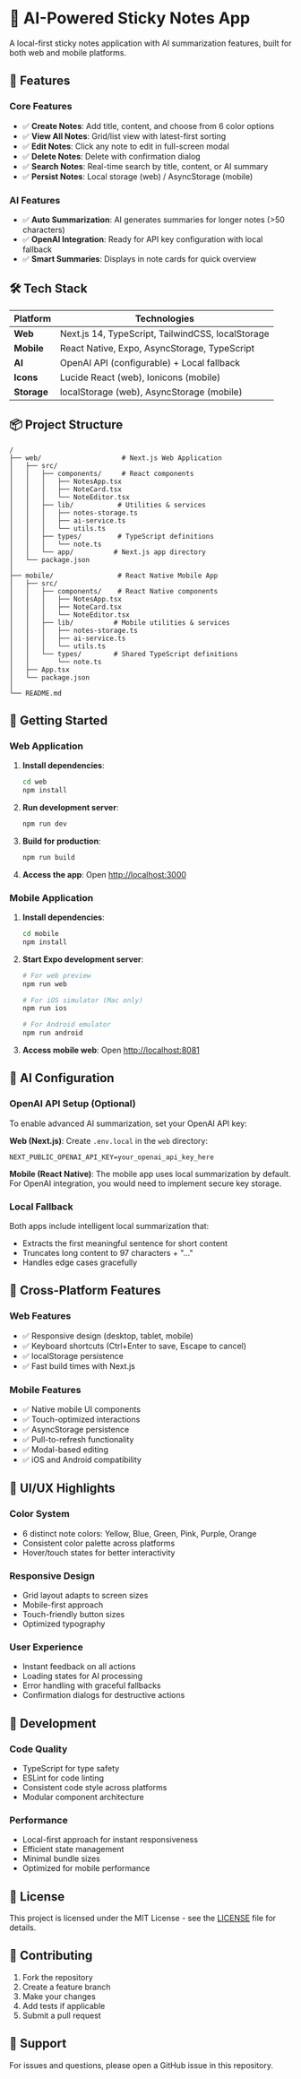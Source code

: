 # 📌 AI-Powered Sticky Notes App

A local-first sticky notes application with AI summarization features, built for both web and mobile platforms.

## 🚀 Features

### Core Features
- ✅ **Create Notes**: Add title, content, and choose from 6 color options
- ✅ **View All Notes**: Grid/list view with latest-first sorting
- ✅ **Edit Notes**: Click any note to edit in full-screen modal
- ✅ **Delete Notes**: Delete with confirmation dialog
- ✅ **Search Notes**: Real-time search by title, content, or AI summary
- ✅ **Persist Notes**: Local storage (web) / AsyncStorage (mobile)

### AI Features
- ✅ **Auto Summarization**: AI generates summaries for longer notes (>50 characters)
- ✅ **OpenAI Integration**: Ready for API key configuration with local fallback
- ✅ **Smart Summaries**: Displays in note cards for quick overview

## 🛠️ Tech Stack

| Platform | Technologies |
|----------|-------------|
| **Web** | Next.js 14, TypeScript, TailwindCSS, localStorage |
| **Mobile** | React Native, Expo, AsyncStorage, TypeScript |
| **AI** | OpenAI API (configurable) + Local fallback |
| **Icons** | Lucide React (web), Ionicons (mobile) |
| **Storage** | localStorage (web), AsyncStorage (mobile) |

## 📦 Project Structure

```
/
├── web/                    # Next.js Web Application
│   ├── src/
│   │   ├── components/     # React components
│   │   │   ├── NotesApp.tsx
│   │   │   ├── NoteCard.tsx
│   │   │   └── NoteEditor.tsx
│   │   ├── lib/           # Utilities & services
│   │   │   ├── notes-storage.ts
│   │   │   ├── ai-service.ts
│   │   │   └── utils.ts
│   │   ├── types/         # TypeScript definitions
│   │   │   └── note.ts
│   │   └── app/          # Next.js app directory
│   └── package.json
│
├── mobile/                # React Native Mobile App
│   ├── src/
│   │   ├── components/    # React Native components
│   │   │   ├── NotesApp.tsx
│   │   │   ├── NoteCard.tsx
│   │   │   └── NoteEditor.tsx
│   │   ├── lib/          # Mobile utilities & services
│   │   │   ├── notes-storage.ts
│   │   │   ├── ai-service.ts
│   │   │   └── utils.ts
│   │   └── types/        # Shared TypeScript definitions
│   │       └── note.ts
│   ├── App.tsx
│   └── package.json
│
└── README.md
```

## 🚦 Getting Started

### Web Application

1. **Install dependencies**:
   ```bash
   cd web
   npm install
   ```

2. **Run development server**:
   ```bash
   npm run dev
   ```

3. **Build for production**:
   ```bash
   npm run build
   ```

4. **Access the app**: Open [http://localhost:3000](http://localhost:3000)

### Mobile Application

1. **Install dependencies**:
   ```bash
   cd mobile
   npm install
   ```

2. **Start Expo development server**:
   ```bash
   # For web preview
   npm run web
   
   # For iOS simulator (Mac only)
   npm run ios
   
   # For Android emulator
   npm run android
   ```

3. **Access mobile web**: Open [http://localhost:8081](http://localhost:8081)

## 🤖 AI Configuration

### OpenAI API Setup (Optional)

To enable advanced AI summarization, set your OpenAI API key:

**Web (Next.js)**:
Create `.env.local` in the `web` directory:
```env
NEXT_PUBLIC_OPENAI_API_KEY=your_openai_api_key_here
```

**Mobile (React Native)**:
The mobile app uses local summarization by default. For OpenAI integration, you would need to implement secure key storage.

### Local Fallback

Both apps include intelligent local summarization that:
- Extracts the first meaningful sentence for short content
- Truncates long content to 97 characters + "..."
- Handles edge cases gracefully

## 📱 Cross-Platform Features

### Web Features
- ✅ Responsive design (desktop, tablet, mobile)
- ✅ Keyboard shortcuts (Ctrl+Enter to save, Escape to cancel)
- ✅ localStorage persistence
- ✅ Fast build times with Next.js

### Mobile Features
- ✅ Native mobile UI components
- ✅ Touch-optimized interactions
- ✅ AsyncStorage persistence
- ✅ Pull-to-refresh functionality
- ✅ Modal-based editing
- ✅ iOS and Android compatibility

## 🎨 UI/UX Highlights

### Color System
- 6 distinct note colors: Yellow, Blue, Green, Pink, Purple, Orange
- Consistent color palette across platforms
- Hover/touch states for better interactivity

### Responsive Design
- Grid layout adapts to screen sizes
- Mobile-first approach
- Touch-friendly button sizes
- Optimized typography

### User Experience
- Instant feedback on all actions
- Loading states for AI processing
- Error handling with graceful fallbacks
- Confirmation dialogs for destructive actions

## 🔧 Development

### Code Quality
- TypeScript for type safety
- ESLint for code linting
- Consistent code style across platforms
- Modular component architecture

### Performance
- Local-first approach for instant responsiveness
- Efficient state management
- Minimal bundle sizes
- Optimized for mobile performance

## 📄 License

This project is licensed under the MIT License - see the [LICENSE](LICENSE) file for details.

## 🤝 Contributing

1. Fork the repository
2. Create a feature branch
3. Make your changes
4. Add tests if applicable
5. Submit a pull request

## 📧 Support

For issues and questions, please open a GitHub issue in this repository.
